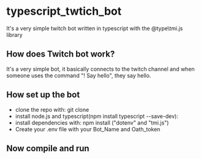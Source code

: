 # typescript_twtich_bot
It's a very simple twitch bot written in typescript with the @type\tmi.js library

## How does Twitch bot work?
It's a very simple bot, it basically connects to the twitch channel and when someone uses the command "! Say hello", they say hello.

## How set up the bot
* clone the repo with: git clone <Repo URL>
* install node.js and typescript(npm install typescript --save-dev):
* install dependencies with: npm install ("dotenv" and "tmi.js")
* Create your .env file with your Bot_Name and Oath_token

## Now compile and run
 

